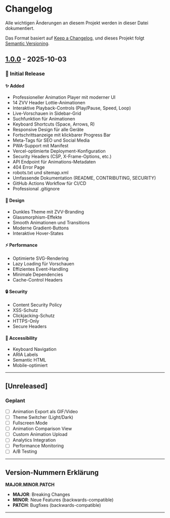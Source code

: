 # Changelog

Alle wichtigen Änderungen an diesem Projekt werden in dieser Datei dokumentiert.

Das Format basiert auf [Keep a Changelog](https://keepachangelog.com/de/1.0.0/),
und dieses Projekt folgt [Semantic Versioning](https://semver.org/lang/de/).

## [1.0.0] - 2025-10-03

### 🎉 Initial Release

#### ✨ Added
- Professioneller Animation Player mit moderner UI
- 14 ZVV Header Lottie-Animationen
- Interaktive Playback-Controls (Play/Pause, Speed, Loop)
- Live-Vorschauen in Sidebar-Grid
- Suchfunktion für Animationen
- Keyboard Shortcuts (Space, Arrows, R)
- Responsive Design für alle Geräte
- Fortschrittsanzeige mit klickbarer Progress Bar
- Meta-Tags für SEO und Social Media
- PWA-Support mit Manifest
- Vercel-optimierte Deployment-Konfiguration
- Security Headers (CSP, X-Frame-Options, etc.)
- API Endpoint für Animations-Metadaten
- 404 Error Page
- robots.txt und sitemap.xml
- Umfassende Dokumentation (README, CONTRIBUTING, SECURITY)
- GitHub Actions Workflow für CI/CD
- Professional .gitignore

#### 🎨 Design
- Dunkles Theme mit ZVV-Branding
- Glassmorphism-Effekte
- Smooth Animationen und Transitions
- Moderne Gradient-Buttons
- Interaktive Hover-States

#### ⚡ Performance
- Optimierte SVG-Rendering
- Lazy Loading für Vorschauen
- Effizientes Event-Handling
- Minimale Dependencies
- Cache-Control Headers

#### 🔒 Security
- Content Security Policy
- XSS-Schutz
- Clickjacking-Schutz
- HTTPS-Only
- Secure Headers

#### 📱 Accessibility
- Keyboard Navigation
- ARIA Labels
- Semantic HTML
- Mobile-optimiert

---

## [Unreleased]

### Geplant
- [ ] Animation Export als GIF/Video
- [ ] Theme Switcher (Light/Dark)
- [ ] Fullscreen Mode
- [ ] Animation Comparison View
- [ ] Custom Animation Upload
- [ ] Analytics Integration
- [ ] Performance Monitoring
- [ ] A/B Testing

---

## Version-Nummern Erklärung

**MAJOR.MINOR.PATCH**

- **MAJOR**: Breaking Changes
- **MINOR**: Neue Features (backwards-compatible)
- **PATCH**: Bugfixes (backwards-compatible)

---

[1.0.0]: https://github.com/zvvch/zvv-lottie/releases/tag/v1.0.0

